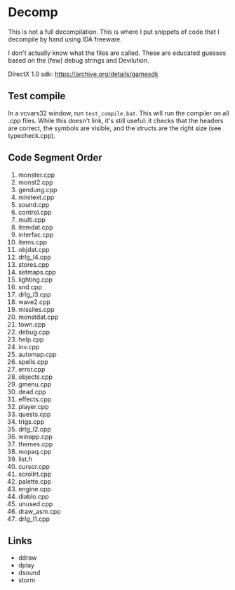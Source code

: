 # Decomp

This is not a full decompilation. This is where I put snippets of code that I
decompile by hand using IDA freeware.

I don't actually know what the files are called. These are educated guesses
based on the (few) debug strings and Devilution.

DirectX 1.0 sdk: https://archive.org/details/gamesdk

## Test compile

In a vcvars32 window, run `test_compile.bat`. This will run the compiler on all
.cpp files. While this doesn't link, it's still useful: it checks that the
headers are correct, the symbols are visible, and the structs are the right size
(see typecheck.cpp).

## Code Segment Order

1. monster.cpp
1. monst2.cpp
1. gendung.cpp
1. minitext.cpp
1. sound.cpp
1. control.cpp
1. multi.cpp
1. itemdat.cpp
1. interfac.cpp
1. items.cpp
1. objdat.cpp
1. drlg_l4.cpp
1. stores.cpp
1. setmaps.cpp
1. lighting.cpp
1. snd.cpp
1. drlg_l3.cpp
1. wave2.cpp
1. missiles.cpp
1. monstdat.cpp
1. town.cpp
1. debug.cpp
1. help.cpp
1. inv.cpp
1. automap.cpp
1. spells.cpp
1. error.cpp
1. objects.cpp
1. gmenu.cpp
1. dead.cpp
1. effects.cpp
1. player.cpp
1. quests.cpp
1. trigs.cpp
1. drlg_l2.cpp
1. winapp.cpp
1. themes.cpp
1. mopaq.cpp
1. list.h
1. cursor.cpp
1. scrollrt.cpp
1. palette.cpp
1. engine.cpp
1. diablo.cpp
1. unused.cpp
1. draw_asm.cpp
1. drlg_l1.cpp

## Links

* ddraw
* dplay
* dsound
* storm